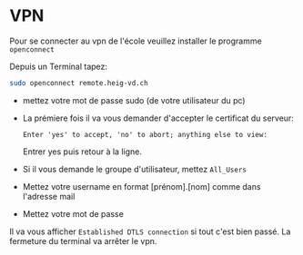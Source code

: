 # VPN

Pour se connecter au vpn de l'école veuillez installer le programme `openconnect`

Depuis un Terminal tapez:

```Bash
sudo openconnect remote.heig-vd.ch
```

* mettez votre mot de passe sudo (de votre utilisateur du pc)

* La prémiere fois il va vous demander d'accepter le certificat du serveur:

  `Enter 'yes' to accept, 'no' to abort; anything else to view:`

  Entrer yes puis retour à la ligne.

* Si il vous demande le groupe d'utilisateur, mettez `All_Users`

* Mettez votre username en format [prénom].[nom] comme dans l'adresse mail

* Mettez votre mot de passe

Il va vous afficher `Established DTLS connection`  si tout c'est bien passé. La fermeture du terminal va arrêter le vpn.

